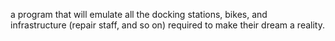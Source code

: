 a program that will emulate all the docking stations, bikes, and infrastructure (repair staff, and so on) required to make their dream a reality.
